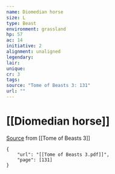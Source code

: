 ```yaml
---
name: Diomedian horse
size: L
type: Beast
environment: grassland
hp: 57
ac: 14
initiative: 2
alignment: unaligned
legendary: 
lair: 
unique: 
cr: 3
tags: 
source: "Tome of Beasts 3: 131"
url: ""
---
```

# [[Diomedian horse]]

[Source](zotero://open-pdf/library/items/BLGR9HVR?page=131) from [[Tome of Beasts 3]]

```pdf
{
	"url": "[[Tome of Beasts 3.pdf]]",
	"page": [131]
}
```

